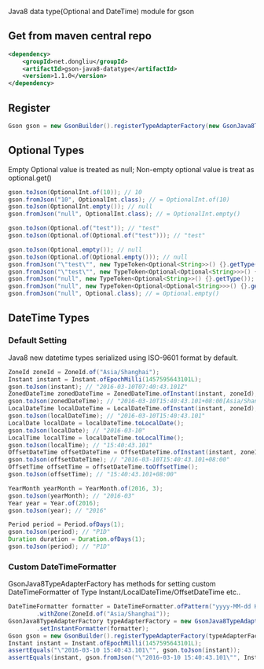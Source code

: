Java8 data type(Optional and DateTime) module for gson

## Get from maven central repo
```xml
<dependency>
    <groupId>net.dongliu</groupId>
    <artifactId>gson-java8-datatype</artifactId>
    <version>1.1.0</version>
</dependency>
```


## Register
```java
Gson gson = new GsonBuilder().registerTypeAdapterFactory(new GsonJava8TypeAdapterFactory()).create();
```


## Optional Types
Empty Optional value is treated as null; Non-empty optional value is treat as optional.get() 
```java
gson.toJson(OptionalInt.of(10)); // 10
gson.fromJson("10", OptionalInt.class); // = OptionalInt.of(10)
gson.toJson(OptionalInt.empty()); // null
gson.fromJson("null", OptionalInt.class); // = OptionalInt.empty()

gson.toJson(Optional.of("test")); // "test"
gson.toJson(Optional.of(Optional.of("test"))); // "test"

gson.toJson(Optional.empty()); // null
gson.toJson(Optional.of(Optional.empty())); // null
gson.fromJson("\"test\"", new TypeToken<Optional<String>>() {}.getType()); // = Optional.of("test")
gson.fromJson("\"test\"", new TypeToken<Optional<Optional<String>>>() {}.getType()); // =Optional.of(Optional.of("test"))
gson.fromJson("null", new TypeToken<Optional<String>>() {}.getType()); // = Optional.empty()
gson.fromJson("null", new TypeToken<Optional<Optional<String>>>() {}.getType()); // = Optional.empty()
gson.fromJson("null", Optional.class); // = Optional.empty()
```

## DateTime Types

### Default Setting

Java8 new datetime types serialized using ISO-9601 format by default.

```java
ZoneId zoneId = ZoneId.of("Asia/Shanghai");
Instant instant = Instant.ofEpochMilli(1457595643101L);
gson.toJson(instant); // "2016-03-10T07:40:43.101Z"
ZonedDateTime zonedDateTime = ZonedDateTime.ofInstant(instant, zoneId);
gson.toJson(zonedDateTime); // "2016-03-10T15:40:43.101+08:00[Asia/Shanghai]"
LocalDateTime localDateTime = LocalDateTime.ofInstant(instant, zoneId);
gson.toJson(localDateTime); // "2016-03-10T15:40:43.101"
LocalDate localDate = localDateTime.toLocalDate();
gson.toJson(localDate); // "2016-03-10"
LocalTime localTime = localDateTime.toLocalTime();
gson.toJson(localTime); // "15:40:43.101"
OffsetDateTime offsetDateTime = OffsetDateTime.ofInstant(instant, zoneId);
gson.toJson(offsetDateTime); // "2016-03-10T15:40:43.101+08:00"
OffsetTime offsetTime = offsetDateTime.toOffsetTime();
gson.toJson(offsetTime); // "15:40:43.101+08:00"

YearMonth yearMonth = YearMonth.of(2016, 3);
gson.toJson(yearMonth); // "2016-03"
Year year = Year.of(2016);
gson.toJson(year); // "2016"

Period period = Period.ofDays(1);
gson.toJson(period); // "P1D"
Duration duration = Duration.ofDays(1);
gson.toJson(period); // "P1D"
```

### Custom DateTimeFormatter

GsonJava8TypeAdapterFactory has methods for setting custom DateTimeFormatter of Type Instant/LocalDateTime/OffsetDateTime etc..

```java
DateTimeFormatter formatter = DateTimeFormatter.ofPattern("yyyy-MM-dd HH:mm:ss.SSS", Locale.ENGLISH)
        .withZone(ZoneId.of("Asia/Shanghai"));
GsonJava8TypeAdapterFactory typeAdapterFactory = new GsonJava8TypeAdapterFactory()
        .setInstantFormatter(formatter);
Gson gson = new GsonBuilder().registerTypeAdapterFactory(typeAdapterFactory).create();
Instant instant = Instant.ofEpochMilli(1457595643101L);
assertEquals("\"2016-03-10 15:40:43.101\"", gson.toJson(instant));
assertEquals(instant, gson.fromJson("\"2016-03-10 15:40:43.101\"", Instant.class));
```